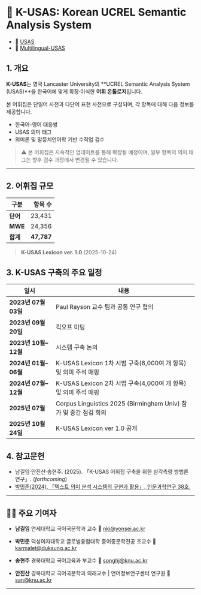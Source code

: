 # 🧩 K-USAS: Korean UCREL Semantic Analysis System
- 📂 [USAS](https://ucrel.lancs.ac.uk/usas/)
- 📂 [Multilingual-USAS](https://github.com/UCREL/Multilingual-USAS)

## 1. 개요

**K-USAS**는 영국 Lancaster University의 **UCREL Semantic Analysis System (USAS)**을
한국어에 맞게 확장·이식한 **어휘 온톨로지**입니다.

본 어휘집은 단일어 사전과 다단어 표현 사전으로 구성되며,
각 항목에 대해 다음 정보를 제공합니다.

- 한국어-영어 대응쌍
- USAS 의미 태그
- 의미론 및 말뭉치언어학 기반 수작업 검수

> ⚠️ 본 어휘집은 지속적인 업데이트를 통해 확장될 예정이며,
> 일부 항목의 의미 태그는 향후 검수 과정에서 변경될 수 있습니다.

---
## 2. 어휘집 규모

| 구분 | 항목 수 |
|------|---------:|
| **단어** | 23,431 |
| **MWE** | 24,356 |
| **합계** | **47,787** |

> **K-USAS Lexicon ver. 1.0** (2025-10-24)

## 3. K-USAS 구축의 주요 일정
| 일시 | 내용 |
|------|------|
| **2023년 07월 03일** | Paul Rayson 교수 팀과 공동 연구 협의 |
| **2023년 09월 20일** | 킥오프 미팅 |
| **2023년 10월–12월** | 시스템 구축 논의 |
| **2024년 01월–06월** | K-USAS Lexicon 1차 시범 구축(6,000여 개 항목) 및 의미 주석 매핑 |
| **2024년 07월–12월** | K-USAS Lexicon 2차 시범 구축(4,000여 개 항목) 및 의미 주석 매핑 |
| **2025년 07월** | Corpus Linguistics 2025 (Birmingham Univ) 참가 및 중간 점검 회의 |
| **2025년 10월 24일** | K-USAS Lexicon ver 1.0 공개 |

## 4. 참고문헌

- 남길임·안진산·송현주. (2025). 「K-USAS 어휘집 구축을 위한 삼각측량 방법론 연구」. (*forthcoming*)
- [박민준(2024), 「텍스트 의미 분석 시스템의 구현과 활용」, 인문과학연구 38호.](https://www.kci.go.kr/kciportal/ci/sereArticleSearch/ciSereArtiView.kci?sereArticleSearchBean.artiId=ART003053428)

---

## 🧑‍🏫 주요 기여자

- **남길임**
  연세대학교 국어국문학과 교수
  📧 nki@yonsei.ac.kr
  
- **박민준**
  덕성여자대학교 글로벌융합대학 중어중문학전공 조교수
  📧 karmalet@duksung.ac.kr

- **송현주**
  경북대학교 국어교육과 부교수
  📧 songhj@knu.ac.kr

- **안진산**
  경북대학교 국어국문학과 외래교수 | 언어정보연구센터 연구원
  📧 san@knu.ac.kr

---